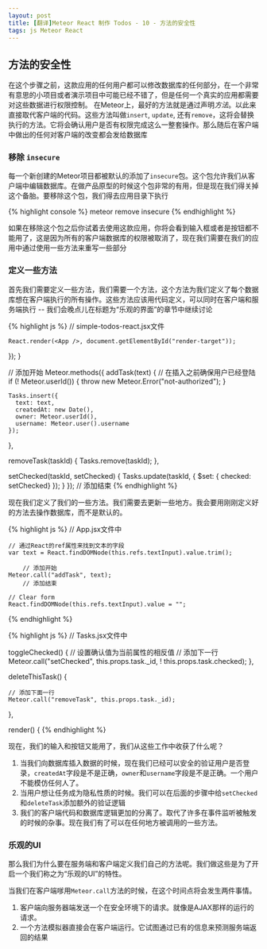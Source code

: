 ```yaml
---
layout: post
title: [翻译]Meteor React 制作 Todos - 10 - 方法的安全性
tags: js Meteor React
---
```


## 方法的安全性

在这个步骤之前，这款应用的任何用户都可以修改数据库的任何部分，在一个非常有意思的小项目或者演示项目中可能已经不错了，但是任何一个真实的应用都需要对这些数据进行权限控制。
在Meteor上，最好的方法就是通过声明*方法*。以此来直接取代客户端的代码。这些方法叫做`insert`, `update`, 还有`remove`，这将会替换执行的方法。它将会确认用户是否有权限完成这么一整套操作。那么随后在客户端中做出的任何对客户端的改变都会发给数据库

### 移除 `insecure`

每一个新创建的Meteor项目都被默认的添加了`insecure`包。这个包允许我们从客户端中编辑数据库。在做产品原型的时候这个包非常的有用，但是现在我们得关掉这个备胎。要移除这个包，我们得去应用目录下执行

{% highlight console %}
meteor remove insecure
{% endhighlight %}

如果在移除这个包之后你试着去使用这款应用，你将会看到输入框或者是按钮都不能用了，这是因为所有的客户端数据库的权限被取消了，现在我们需要在我们的应用中通过使用一些方法来重写一些部分

### 定义一些方法

首先我们需要定义一些方法，我们需要一个方法，这个方法为我们定义了每个数据库想在客户端执行的所有操作。这些方法应该用代码定义，可以同时在客户端和服务端执行 -- 我们会晚点儿在标题为“乐观的界面”的章节中继续讨论

{% highlight js %}
// simple-todos-react.jsx文件

    React.render(<App />, document.getElementById("render-target"));
  });
}

// 添加开始
Meteor.methods({
  addTask(text) {
    // 在插入之前确保用户已经登陆
    if (! Meteor.userId()) {
      throw new Meteor.Error("not-authorized");
    }
 
    Tasks.insert({
      text: text,
      createdAt: new Date(),
      owner: Meteor.userId(),
      username: Meteor.user().username
    });
  },
 
  removeTask(taskId) {
    Tasks.remove(taskId);
  },
 
  setChecked(taskId, setChecked) {
    Tasks.update(taskId, { $set: { checked: setChecked} });
  }
});
// 添加结束
{% endhighlight %}

现在我们定义了我们的一些方法。我们需要去更新一些地方。我会要用刚刚定义好的方法去操作数据库，而不是默认的。

{% highlight js %}
// App.jsx文件中

    // 通过React的ref属性来找到文本的字段
    var text = React.findDOMNode(this.refs.textInput).value.trim();
		
		// 添加开始
    Meteor.call("addTask", text);
		// 添加结束

    // Clear form
    React.findDOMNode(this.refs.textInput).value = "";
{% endhighlight %}

{% highlight js %}
// Tasks.jsx文件中
 
  toggleChecked() {
    // 设置确认值为当前属性的相反值
    // 添加下一行
    Meteor.call("setChecked", this.props.task._id, ! this.props.task.checked);
  },
 
  deleteThisTask() {

  	// 添加下面一行
    Meteor.call("removeTask", this.props.task._id);
  },
 
  render() {
{% endhighlight %}

现在，我们的输入和按钮又能用了，我们从这些工作中收获了什么呢？

1. 当我们向数据库插入数据的时候，现在我们已经可以安全的验证用户是否登录，`createdAt`字段是不是正确，`owner`和`username`字段是不是正确。一个用户不能模仿任何人了。
2. 当用户想让任务成为隐私性质的时候。我们可以在后面的步骤中给`setChecked`和`deleteTask`添加额外的验证逻辑
3. 我们的客户端代码和数据库逻辑更加的分离了。取代了许多在事件监听被触发的时候的杂事。现在我们有了可以在任何地方被调用的一些方法。

### 乐观的UI

那么我们为什么要在服务端和客户端定义我们自己的方法呢。我们做这些是为了开启一个我们称之为“乐观的UI”的特性。

当我们在客户端嗲用`Meteor.call`方法的时候，在这个时间点将会发生两件事情。

1. 客户端向服务器端发送一个在安全环境下的请求。就像是AJAX那样的运行的请求。
2. 一个方法模拟器直接会在客户端运行。它试图通过已有的信息来预测服务端返回的结果
